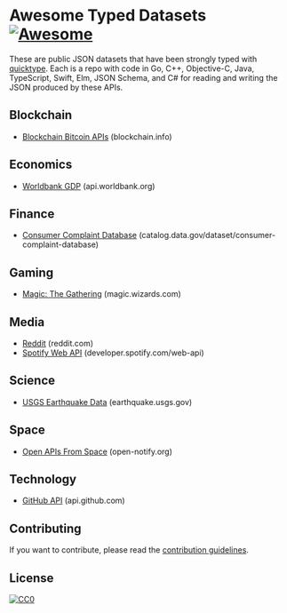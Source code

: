 # Awesome Typed Datasets [![Awesome](https://cdn.rawgit.com/sindresorhus/awesome/d7305f38d29fed78fa85652e3a63e154dd8e8829/media/badge.svg)](https://github.com/sindresorhus/awesome)

These are public JSON datasets that have been strongly
typed with [quicktype](https://github.com/quicktype/quicktype).
Each is a repo with code in Go, C++, Objective-C, Java, TypeScript, Swift, Elm, JSON Schema, and C# for
reading and writing the JSON produced by these APIs.


## Blockchain

* [Blockchain Bitcoin APIs](https://github.com/typeguard/typed-blockchain) (blockchain.info)

## Economics

* [Worldbank GDP](https://github.com/typeguard/typed-worldbank-gdp) (api.worldbank.org)

## Finance

* [Consumer Complaint Database](https://github.com/typeguard/typed-consumer-complaints) (catalog.data.gov/dataset/consumer-complaint-database)

## Gaming

* [Magic: The Gathering](https://github.com/typeguard/typed-magic-the-gathering) (magic.wizards.com)

## Media

* [Reddit](https://github.com/typeguard/typed-reddit) (reddit.com)
* [Spotify Web API](https://github.com/typeguard/typed-spotify) (developer.spotify.com/web-api)

## Science

* [USGS Earthquake Data](https://github.com/typeguard/typed-earthquakes) (earthquake.usgs.gov)

## Space

* [Open APIs From Space](https://github.com/typeguard/typed-astronauts-in-space) (open-notify.org)

## Technology

* [GitHub API](https://github.com/typeguard/typed-github) (api.github.com)

## Contributing
If you want to contribute, please read the [contribution guidelines](CONTRIBUTING.md).

## License
[![CC0](http://mirrors.creativecommons.org/presskit/buttons/88x31/svg/cc-zero.svg)](https://creativecommons.org/publicdomain/zero/1.0/)

